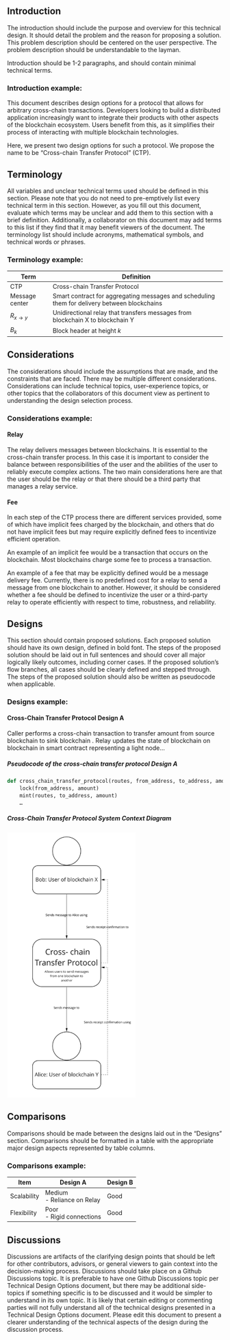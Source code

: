## Introduction

The introduction should include the purpose and overview for this technical design. It should detail the problem and the reason for proposing a solution. This problem description should be centered on the user perspective. The problem description should be understandable to the layman.

Introduction should be 1-2 paragraphs, and should contain minimal technical terms.

### Introduction example:

This document describes design options for a protocol that allows for arbitrary cross-chain transactions. Developers looking to build a distributed application increasingly want to integrate their products with other aspects of the blockchain ecosystem. Users benefit from this, as it simplifies their process of interacting with multiple blockchain technologies.

Here, we present two design options for such a protocol. We propose the name to be “Cross-chain Transfer Protocol” (CTP).

## Terminology
All variables and unclear technical terms used should be defined in this section. Please note that you do not need to pre-emptively
list every technical term in this section. However, as you fill out this document, evaluate which terms may be unclear and add them to
this section with a brief definition. Additionally, a collaborator on this document may add terms to this list if they find that it may
benefit viewers of the document. The terminology list should include acronyms, mathematical symbols, and technical words or phrases.

### Terminology example:

| Term      | Definition |
| ----------- | ----------- |
| CTP      | Cross-chain Transfer Protocol       |
| Message center   | Smart contract for aggregating messages and scheduling them for delivery between blockchains        |
| $R_{x \rightarrow y}$   | Unidirectional relay that transfers messages from blockchain X to blockchain Y       |
| $B_k$   | Block header at height $k$       |

## Considerations

The considerations should include the assumptions that are made, and the constraints that are faced. There may be multiple different considerations. Considerations can include technical topics, user-experience topics, or other topics that the collaborators of this document view as pertinent to understanding the design selection process.

### Considerations example:

#### Relay

The relay delivers messages between blockchains. It is essential to the cross-chain transfer process. In this case it is important to consider the balance between responsibilities of the user and the abilities of the user to reliably execute complex actions. The two main considerations here are that the user should be the relay or that there should be a third party that manages a relay service.

#### Fee

In each step of the CTP process there are different services provided, some of which have implicit fees charged by the blockchain, and others that do not have implicit fees but may require explicitly defined fees to incentivize efficient operation.

An example of an implicit fee would be a transaction that occurs on the blockchain. Most blockchains charge some fee to process a transaction.

An example of a fee that may be explicitly defined would be a message delivery fee. Currently, there is no predefined cost for a relay to send a message from one blockchain to another. However, it should be considered whether a fee should be defined to incentivize the user or a third-party relay to operate efficiently with respect to time, robustness, and reliability.

## Designs

This section should contain proposed solutions. Each proposed solution should have its own design, defined in bold font. The steps of the proposed solution should be laid out in full sentences and should cover all major logically likely outcomes, including corner cases. If the proposed solution’s flow branches, all cases should be clearly defined and stepped through. The steps of the proposed solution should also be written as pseudocode when applicable.

### Designs example:

#### Cross-Chain Transfer Protocol Design A

Caller  performs a cross-chain transaction  to transfer amount  from source blockchain  to sink blockchain . Relay  updates the state of blockchain  on blockchain  in smart contract representing a light node...
##### Pseudocode of the cross-chain transfer protocol Design A

```python
def cross_chain_transfer_protocol(routes, from_address, to_address, amount):
	lock(from_address, amount)
	mint(routes, to_address, amount)
	…
```

##### Cross-Chain Transfer Protocol System Context Diagram
<img src="./Whiteboard - Example C4 System Context Diagram.svg" width="300">

## Comparisons

Comparisons should be made between the designs laid out in the “Designs” section. Comparisons should be formatted in a table with the appropriate major design aspects represented by table columns.

### Comparisons example:

| Item      | Design A | Design B |
| ----------- | ----------- | ----------- |
| Scalability      | Medium <br> - Reliance on Relay | Good |
| Flexibility   | Poor <br> - Rigid connections       | Good |

## Discussions

Discussions are artifacts of the clarifying design points that should be left for other contributors, advisors, or general viewers to
gain context into the decision-making process. Discussions should take place on a Github Discussions topic. It is preferable to have one
Github Discussions topic per Technical Design Options document, but there may be additional side-topics if something specific is to be
discussed and it would be simpler to understand in its own topic. It is likely that certain editing or commenting parties will not
fully understand all of the technical designs presented in a Technical Design Options document. Please edit this document to present
a clearer understanding of the technical aspects of the design during the discussion process.
